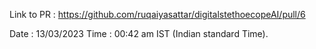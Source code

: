 Link to PR : https://github.com/ruqaiyasattar/digitalstethoecopeAI/pull/6

Date : 13/03/2023
Time : 00:42 am IST (Indian standard Time).
